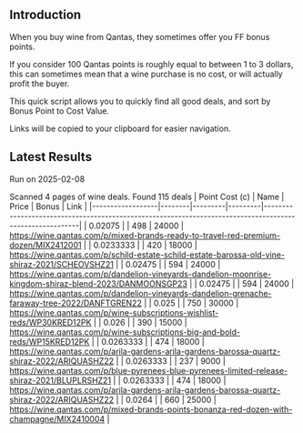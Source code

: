 ## Introduction

When you buy wine from Qantas, they sometimes offer you FF bonus points. 

If you consider 100 Qantas points is roughly equal to between 1 to 3 dollars, this can sometimes mean that a wine purchase is no cost, or will actually profit the buyer.

This quick script allows you to quickly find all good deals, and sort by Bonus Point to Cost Value.

Links will be copied to your clipboard for easier navigation.

## Latest Results

Run on 2025-02-08

Scanned 4 pages of wine deals.
Found 115 deals
|   Point Cost (c) | Name   |   Price |   Bonus | Link                                                                                                    |
|------------------|--------|---------|---------|---------------------------------------------------------------------------------------------------------|
|        0.02075   |        |     498 |   24000 | https://wine.qantas.com/p/mixed-brands-ready-to-travel-red-premium-dozen/MIX2412001                     |
|        0.0233333 |        |     420 |   18000 | https://wine.qantas.com/p/schild-estate-schild-estate-barossa-old-vine-shiraz-2021/SCHEOVSHZ21          |
|        0.02475   |        |     594 |   24000 | https://wine.qantas.com/p/dandelion-vineyards-dandelion-moonrise-kingdom-shiraz-blend-2023/DANMOONSGP23 |
|        0.02475   |        |     594 |   24000 | https://wine.qantas.com/p/dandelion-vineyards-dandelion-grenache-faraway-tree-2022/DANFTGREN22          |
|        0.025     |        |     750 |   30000 | https://wine.qantas.com/p/wine-subscriptions-wishlist-reds/WP30KRED12PK                                 |
|        0.026     |        |     390 |   15000 | https://wine.qantas.com/p/wine-subscriptions-big-and-bold-reds/WP15KRED12PK                             |
|        0.0263333 |        |     474 |   18000 | https://wine.qantas.com/p/arila-gardens-arila-gardens-barossa-quartz-shiraz-2022/ARIQUASHZ22            |
|        0.0263333 |        |     237 |    9000 | https://wine.qantas.com/p/blue-pyrenees-blue-pyrenees-limited-release-shiraz-2021/BLUPLRSHZ21           |
|        0.0263333 |        |     474 |   18000 | https://wine.qantas.com/p/arila-gardens-arila-gardens-barossa-quartz-shiraz-2022/ARIQUASHZ22            |
|        0.0264    |        |     660 |   25000 | https://wine.qantas.com/p/mixed-brands-points-bonanza-red-dozen-with-champagne/MIX2410004               |

